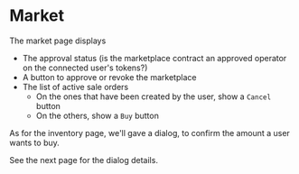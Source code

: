 # Market

The market page displays

* The approval status (is the marketplace contract an approved operator on the connected user's tokens?)
* A button to approve or revoke the marketplace
* The list of active sale orders
  * On the ones that have been created by the user, show a `Cancel` button
  * On the others, show a `Buy` button

As for the inventory page, we'll gave a dialog, to confirm the amount a user wants to buy.&#x20;

See the next page for the dialog details.
